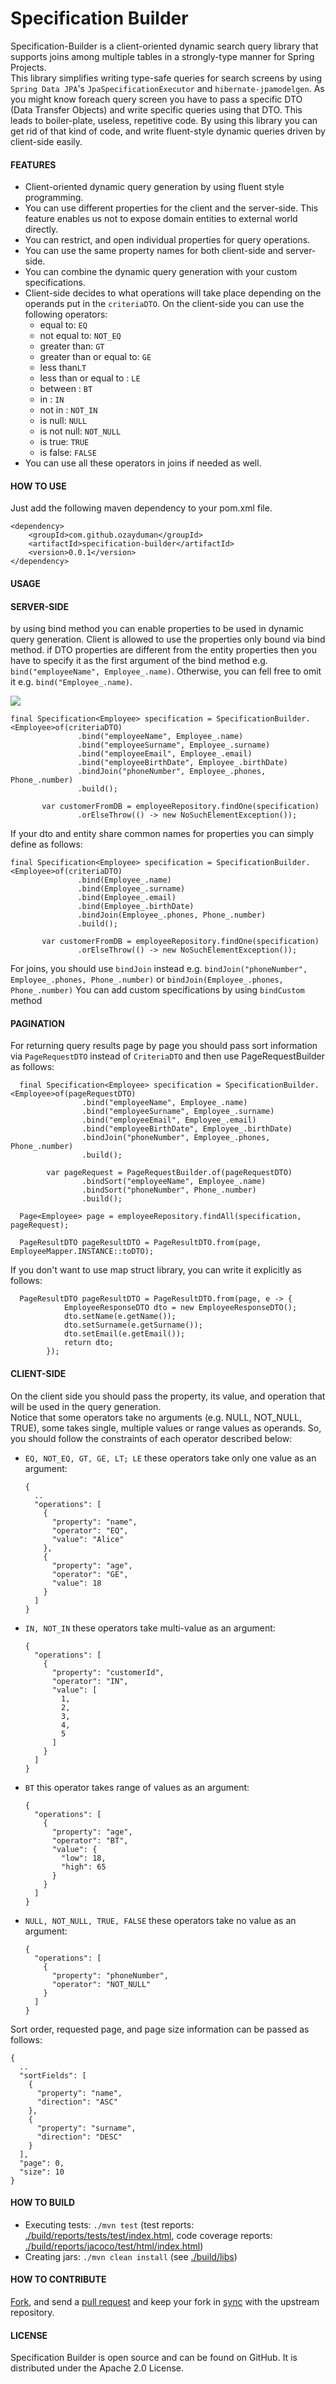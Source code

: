 # Specification Builder 
Specification-Builder is a client-oriented dynamic search query library that supports joins among multiple tables in a strongly-type manner for Spring Projects.                                                              
This library simplifies writing type-safe queries for search screens by using `Spring Data JPA`'s `JpaSpecificationExecutor` and `hibernate-jpamodelgen`. 
As you might know foreach query screen you have to pass a specific DTO (Data Transfer Objects) and write specific queries using that DTO.
This leads to boiler-plate, useless, repetitive code. By using this library you can get rid of that kind of code, and write fluent-style dynamic queries driven by client-side easily.

#### FEATURES
* Client-oriented dynamic query generation by using fluent style programming.
* You can use different properties for the client and the server-side. This feature enables us not to expose domain entities to external world directly.
* You can restrict, and open individual properties for query operations. 
* You can use the same property names for both client-side and server-side.
* You can combine the dynamic query generation with your custom specifications.
* Client-side decides to what operations will take place depending on the operands put in the `criteriaDTO`. On the client-side you can use the following operators:
  * equal to: `EQ`
  * not equal to: `NOT_EQ`
  * greater than: `GT`
  * greater than or equal to: `GE`
  * less than`LT`
  * less than or equal to : `LE`
  * between : `BT`
  * in : `IN`
  * not in : `NOT_IN`
  * is null: `NULL`
  * is not null: `NOT_NULL`
  * is true: `TRUE`
  * is false: `FALSE`
* You can use all these operators in joins if needed as well.
   
#### HOW TO USE
Just add the following maven dependency to your pom.xml file. 
````
<dependency>
    <groupId>com.github.ozayduman</groupId>
    <artifactId>specification-builder</artifactId>
    <version>0.0.1</version>
</dependency>
````
#### USAGE

#### SERVER-SIDE
by using bind method you can enable properties to be used in dynamic query generation. Client is allowed to use the properties only bound via bind method.
if DTO properties are different from the entity properties then you have to specify it as the first argument of the bind method e.g. `bind("employeeName", Employee_.name)`. Otherwise, you can fell free to omit it e.g. `bind("Employee_.name)`.

![](.README_images/specification1.png)
 ```
final Specification<Employee> specification = SpecificationBuilder.<Employee>of(criteriaDTO)
                .bind("employeeName", Employee_.name)
                .bind("employeeSurname", Employee_.surname)
                .bind("employeeEmail", Employee_.email)
                .bind("employeeBirthDate", Employee_.birthDate)
                .bindJoin("phoneNumber", Employee_.phones, Phone_.number)
                .build();

        var customerFromDB = employeeRepository.findOne(specification)
                .orElseThrow(() -> new NoSuchElementException());
```
If your dto and entity share common names for properties you can simply define as follows:
 ```
final Specification<Employee> specification = SpecificationBuilder.<Employee>of(criteriaDTO)
                .bind(Employee_.name)
                .bind(Employee_.surname)
                .bind(Employee_.email)
                .bind(Employee_.birthDate)
                .bindJoin(Employee_.phones, Phone_.number)
                .build();

        var customerFromDB = employeeRepository.findOne(specification)
                .orElseThrow(() -> new NoSuchElementException());
```
For joins, you should use `bindJoin` instead e.g. `bindJoin("phoneNumber", Employee_.phones, Phone_.number)` or `bindJoin(Employee_.phones, Phone_.number)`
You can add custom specifications by using `bindCustom` method
#### PAGINATION
For returning query results page by page you should pass sort information via `PageRequestDTO` instead of `CriteriaDTO` and then use PageRequestBuilder as follows:
````
  final Specification<Employee> specification = SpecificationBuilder.<Employee>of(pageRequestDTO)
                .bind("employeeName", Employee_.name)
                .bind("employeeSurname", Employee_.surname)
                .bind("employeeEmail", Employee_.email)
                .bind("employeeBirthDate", Employee_.birthDate)
                .bindJoin("phoneNumber", Employee_.phones, Phone_.number)
                .build();

        var pageRequest = PageRequestBuilder.of(pageRequestDTO)
                .bindSort("employeeName", Employee_.name)
                .bindSort("phoneNumber", Phone_.number)
                .build();

  Page<Employee> page = employeeRepository.findAll(specification, pageRequest);

  PageResultDTO pageResultDTO = PageResultDTO.from(page, EmployeeMapper.INSTANCE::toDTO);
````
If you don't want to use map struct library, you can write it explicitly as follows:
````
  PageResultDTO pageResultDTO = PageResultDTO.from(page, e -> {
            EmployeeResponseDTO dto = new EmployeeResponseDTO();
            dto.setName(e.getName());
            dto.setSurname(e.getSurname());
            dto.setEmail(e.getEmail());
            return dto;
        });

````

#### CLIENT-SIDE
On the client side you should pass the property, its value, and operation that will be used in the query generation.   
Notice that some operators take no arguments (e.g. NULL, NOT_NULL, TRUE), some takes single, multiple values or range values as operands.
So, you should follow the constraints of each operator described below:

* `EQ, NOT_EQ, GT, GE, LT; LE` these operators take only one value as an argument:
  ````
  {
    ..
    "operations": [
      {
        "property": "name",
        "operator": "EQ",
        "value": "Alice"
      },
      {
        "property": "age",
        "operator": "GE",
        "value": 18
      }
    ]
  }
  ```` 
* `IN, NOT_IN` these operators take multi-value as an argument:
    ````
    {
      "operations": [
        {
          "property": "customerId",
          "operator": "IN",
          "value": [
            1,
            2,
            3,
            4,
            5
          ]
        }
      ]
    }
    ````
* `BT` this operator takes range of values as an argument:
    ````
    {
      "operations": [
        {
          "property": "age",
          "operator": "BT",
          "value": {
            "low": 18,
            "high": 65
          }
        }
      ]
    }
    ````
* `NULL, NOT_NULL, TRUE, FALSE` these operators take no value as an argument:
    ````
    {
      "operations": [
        {
          "property": "phoneNumber",
          "operator": "NOT_NULL"
        }
      ]
    }
    ````
  
Sort order, requested page, and page size information can be passed as follows:
````
{
  ..
  "sortFields": [
    {
      "property": "name",
      "direction": "ASC"
    },
    {
      "property": "surname",
      "direction": "DESC"
    }
  ],
  "page": 0,
  "size": 10
}
````
#### HOW TO BUILD
* Executing tests: `./mvn test` (test reports: [./build/reports/tests/test/index.html](./build/reports/tests/test/index.html), code coverage reports: [./build/reports/jacoco/test/html/index.html](./build/reports/jacoco/test/html/index.html))
* Creating jars: `./mvn clean install` (see [./build/libs](./build/libs))
#### HOW TO CONTRIBUTE
[Fork](https://help.github.com/articles/fork-a-repo), and send a [pull request](https://help.github.com/articles/using-pull-requests) and keep your fork in [sync](https://help.github.com/articles/syncing-a-fork/) with the upstream repository.
#### LICENSE
Specification Builder is open source and can be found on GitHub. It is distributed under the Apache 2.0 License.
